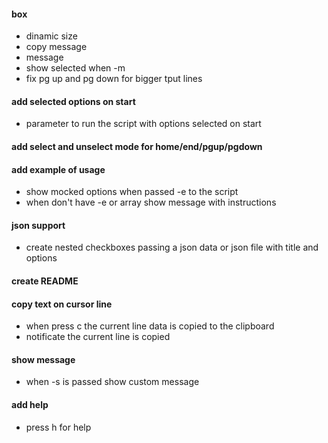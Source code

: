 #### box
- dinamic size
- copy message
- message
- show selected when -m
- fix pg up and pg down for bigger tput lines

#### add selected options on start
- parameter to run the script with options selected on start

#### add select and unselect mode for home/end/pgup/pgdown

#### add example of usage
- show mocked options when passed -e to the script
- when don't have -e or array show message with instructions

#### json support
- create nested checkboxes passing a json data or json file with title and options

#### create README

#### copy text on cursor line
- when press c the current line data is copied to the clipboard
- notificate the current line is copied

#### show message
- when -s is passed show custom message

#### add help
- press h for help
